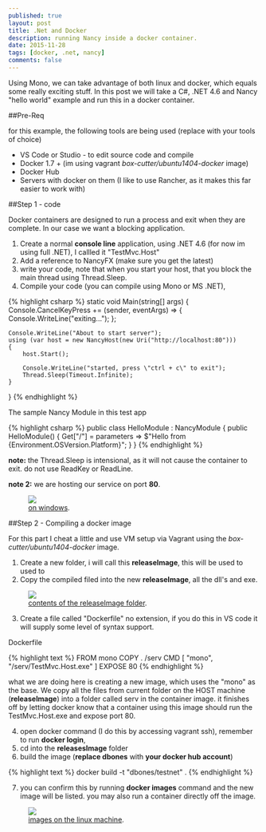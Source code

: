 ```yaml
---
published: true
layout: post
title: .Net and Docker
description: running Nancy inside a docker container.
date: 2015-11-28
tags: [docker, .net, nancy]
comments: false
---
```


Using Mono, we can take advantage of both linux and docker, which equals some really exciting stuff. In this post we will take a C#, .NET 4.6 and Nancy "hello world" example and run this in a docker container. 

##Pre-Req

for this example, the following tools are being used (replace with your tools of choice)

- VS Code or Studio - to edit source code and compile
- Docker 1.7 + (im using vagrant *box-cutter/ubuntu1404-docker* image)
- Docker Hub
- Servers with docker on them (I like to use Rancher, as it makes this far easier to work with)

##Step 1 - code

Docker containers are designed to run a process and exit when they are complete. In our case we want a blocking application.

1. Create a normal **console line** application, using .NET 4.6 (for now im using full .NET), I callled it "TestMvc.Host" 
2. Add a reference to NancyFX (make sure you get the latest)
3. write your code, note that when you start your host, that you block the main thread using Thread.Sleep.
4. Compile your code (you can compile using Mono or MS .NET),

{% highlight csharp %}
static void Main(string[] args)
{
    Console.CancelKeyPress += (sender, eventArgs) =>
    {
        Console.WriteLine("exiting...");
    };

    Console.WriteLine("About to start server");
    using (var host = new NancyHost(new Uri("http://localhost:80")))
    {
        host.Start();

        Console.WriteLine("started, press \"ctrl + c\" to exit");
        Thread.Sleep(Timeout.Infinite);
    }
}
{% endhighlight %}

The sample Nancy Module in this test app

{% highlight csharp %}
public class HelloModule : NancyModule
{
    public HelloModule()
    {
        Get["/"] = parameters => $"Hello from {Environment.OSVersion.Platform}";
    }
}
{% endhighlight %}

**note:** the Thread.Sleep is intensional, as it will not cause the container to exit. do not use ReadKey or ReadLine.

**note 2:** we are hosting our service on port **80**.

<figure>
	<a href="http://dbones.github.io/images/posts/2015/net-docker/onWindows.JPG"><img src="http://dbones.github.io/images/posts/2015/net-docker/onWindows.JPG"></img></a>
	<figcaption><a href="http://dbones.github.io/images/posts/2015/net-docker/onWindows.JPG" title="on windows">on windows</a>.</figcaption>
</figure>

##Step 2 - Compiling a docker image

For this part I cheat a little and use VM setup via Vagrant using the *box-cutter/ubuntu1404-docker* image. 

1. Create a new folder, i will call this **releaseImage**, this will be used to used to 
2. Copy the compiled filed into the new **releaseImage**, all the dll's and exe.

<figure>
	<a href="http://dbones.github.io/images/posts/2015/net-docker/vmFolder.JPG"><img src="http://dbones.github.io/images/posts/2015/net-docker/vmFolder.JPG"></img></a>
	<figcaption><a href="http://dbones.github.io/images/posts/2015/net-docker/vmFolder.JPG" title="contents of the releaseImage folder">contents of the releaseImage folder</a>.</figcaption>
</figure>

3. Create a file called "Dockerfile" no extension, if you do this in VS code it will supply some level of syntax support.

Dockerfile

{% highlight text %}
FROM mono
COPY . /serv
CMD [ "mono",  "/serv/TestMvc.Host.exe" ]
EXPOSE 80
{% endhighlight %}

what we are doing here is creating a new image, which uses the "mono" as the base. We copy all the files from current folder on the HOST machine (**releaseImage**) into a folder called serv in the container image. it finishes off by letting docker know that a container using this image should run the TestMvc.Host.exe and expose port 80.

4. open docker command (I do this by accessing vagrant ssh), remember to run **docker login**, 
5. cd into the **releasesImage** folder
6. build the image (**replace dbones** with **your docker hub account**)

{% highlight text %}
docker build -t "dbones/testnet" .
{% endhighlight %}

7. you can confirm this by running **docker images** command and the new image will be listed. you may also run a container directly off the image.

<figure>
	<a href="http://dbones.github.io/images/posts/2015/net-docker/dockerImages.JPG"><img src="http://dbones.github.io/images/posts/2015/net-docker/dockerImages.JPG"></img></a>
	<figcaption><a href="http://dbones.github.io/images/posts/2015/net-docker/dockerImages.JPG" title="images on the linux machine">images on the linux machine</a>.</figcaption>
</figure>
